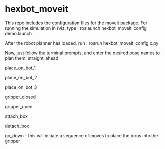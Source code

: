 # hexbot_moveit
This repo includes the configuration files for the moveit package. For running the simulation in rviz, type :
roslaunch hexbot_moveit_config demo.launch

After the robot planner has loaded, run :
rosrun hexbot_moveit_config x.py

Now, just follow the terminal prompts, and enter the desired pose names to plan them:
straight_ahead 

place_on_bot_1

place_on_bot_2

place_on_bot_3

gripper_closed

gripper_open

attach_box

detach_box

go_down - this will initiate a sequence of moves to place the torus into the gripper
